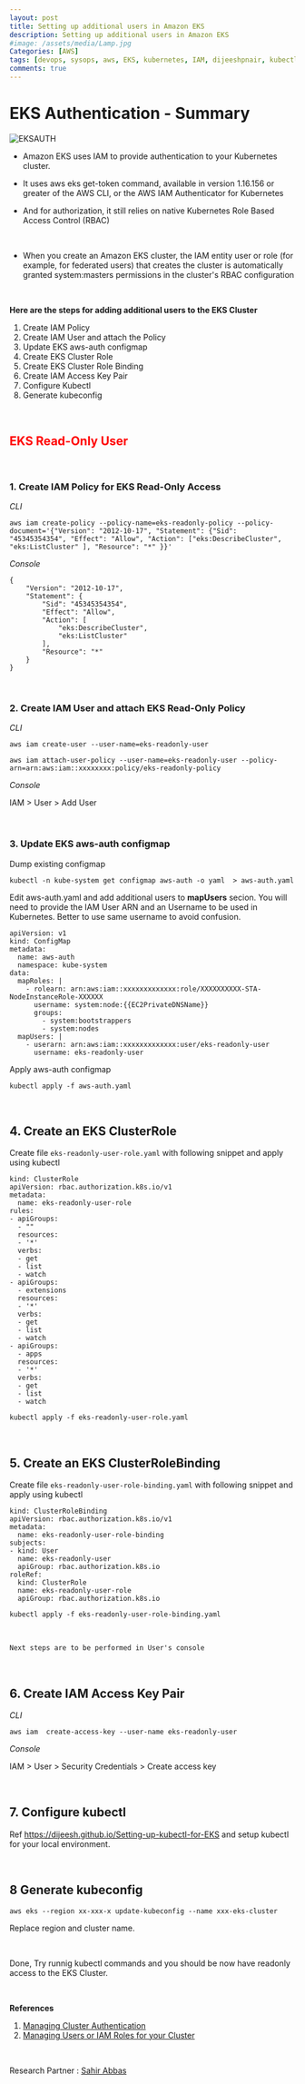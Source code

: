 ```yaml
---
layout: post
title: Setting up additional users in Amazon EKS
description: Setting up additional users in Amazon EKS
#image: /assets/media/Lamp.jpg
Categories: [AWS]
tags: [devops, sysops, aws, EKS, kubernetes, IAM, dijeeshpnair, kubectl ]
comments: true
---
```


# **EKS Authentication - Summary**

![EKSAUTH](assets/media/eks_auth_diagram.png)


- Amazon EKS uses IAM to provide authentication to your Kubernetes cluster.

- It uses aws eks get-token command, available in version 1.16.156 or greater of the AWS CLI, or the AWS IAM Authenticator for Kubernetes

- And for authorization, it still relies on native Kubernetes Role Based Access Control (RBAC)

<br>

-  When you create an Amazon EKS cluster, the IAM entity user or role (for example, for federated users) that creates the cluster is automatically granted system:masters permissions in the cluster's RBAC configuration


<br>

**Here are the steps for adding additional users to the EKS Cluster**

1. Create IAM Policy
2. Create IAM User and attach the Policy
3. Update EKS aws-auth configmap
4. Create EKS Cluster Role
5. Create EKS Cluster Role Binding
6. Create IAM Access Key Pair
7. Configure Kubectl
8. Generate kubeconfig
 

<br>

##  <span style="color:red">**EKS Read-Only User**</span>


<br>

### **1. Create IAM Policy for EKS Read-Only Access**

*CLI*
```
aws iam create-policy --policy-name=eks-readonly-policy --policy-document='{"Version": "2012-10-17", "Statement": {"Sid": "45345354354", "Effect": "Allow", "Action": ["eks:DescribeCluster", "eks:ListCluster" ], "Resource": "*" }}'
```

*Console*
```
{
    "Version": "2012-10-17",
    "Statement": {
        "Sid": "45345354354",
        "Effect": "Allow",
        "Action": [
            "eks:DescribeCluster",
            "eks:ListCluster"
        ],
        "Resource": "*"
    }
}
```

<br>

### **2. Create IAM User and attach EKS Read-Only Policy**


*CLI*
```
aws iam create-user --user-name=eks-readonly-user

aws iam attach-user-policy --user-name=eks-readonly-user --policy-arn=arn:aws:iam::xxxxxxxx:policy/eks-readonly-policy
```

*Console*

IAM > User > Add User


<br>

### **3. Update EKS aws-auth configmap**


Dump existing configmap
```
kubectl -n kube-system get configmap aws-auth -o yaml  > aws-auth.yaml
```

Edit aws-auth.yaml and add additional users to **mapUsers** secion. You will need to provide the IAM User ARN and an Username to be used in Kubernetes. Better to use same username to avoid confusion.

```
apiVersion: v1
kind: ConfigMap
metadata:
  name: aws-auth
  namespace: kube-system
data:
  mapRoles: |
    - rolearn: arn:aws:iam::xxxxxxxxxxxxx:role/XXXXXXXXXX-STA-NodeInstanceRole-XXXXXX
      username: system:node:{{EC2PrivateDNSName}}
      groups:
        - system:bootstrappers
        - system:nodes
  mapUsers: |
    - userarn: arn:aws:iam::xxxxxxxxxxxxx:user/eks-readonly-user
      username: eks-readonly-user
```

Apply aws-auth configmap

```
kubectl apply -f aws-auth.yaml
```

<br>

## **4. Create an EKS ClusterRole**

Create file `eks-readonly-user-role.yaml` with following snippet and apply using kubectl

```
kind: ClusterRole
apiVersion: rbac.authorization.k8s.io/v1
metadata:
  name: eks-readonly-user-role
rules:
- apiGroups:
  - ""
  resources:
  - '*'
  verbs:
  - get
  - list
  - watch
- apiGroups:
  - extensions
  resources:
  - '*'
  verbs:
  - get
  - list
  - watch
- apiGroups:
  - apps
  resources:
  - '*'
  verbs:
  - get
  - list
  - watch  
  ```
```
kubectl apply -f eks-readonly-user-role.yaml
```


<br>

## **5. Create an EKS ClusterRoleBinding**


Create file `eks-readonly-user-role-binding.yaml` with following snippet and apply using kubectl

```
kind: ClusterRoleBinding
apiVersion: rbac.authorization.k8s.io/v1
metadata:
  name: eks-readonly-user-role-binding
subjects:
- kind: User
  name: eks-readonly-user
  apiGroup: rbac.authorization.k8s.io
roleRef:
  kind: ClusterRole
  name: eks-readonly-user-role
  apiGroup: rbac.authorization.k8s.io
```

```
kubectl apply -f eks-readonly-user-role-binding.yaml
```

<br>

`Next steps are to be performed in User's console`


<br>


## **6. Create IAM Access Key Pair**

*CLI*

```
aws iam  create-access-key --user-name eks-readonly-user
```

*Console*

IAM > User > Security Credentials > Create access key


<br>

## **7. Configure kubectl**

Ref https://dijeesh.github.io/Setting-up-kubectl-for-EKS and setup kubectl for your local environment.

<br>

## **8 Generate kubeconfig**

```
aws eks --region xx-xxx-x update-kubeconfig --name xxx-eks-cluster
```
Replace region and cluster name.


<br>

Done, Try runnig kubectl commands and you should be now have readonly access to the EKS Cluster.



<br>

**References**

1. [Managing Cluster Authentication](https://docs.aws.amazon.com/eks/latest/userguide/managing-auth.html)
2. [Managing Users or IAM Roles for your Cluster](https://docs.aws.amazon.com/eks/latest/userguide/add-user-role.html)

<br>

Research Partner : [Sahir Abbas](https://github.com/sahirabbas-k) 